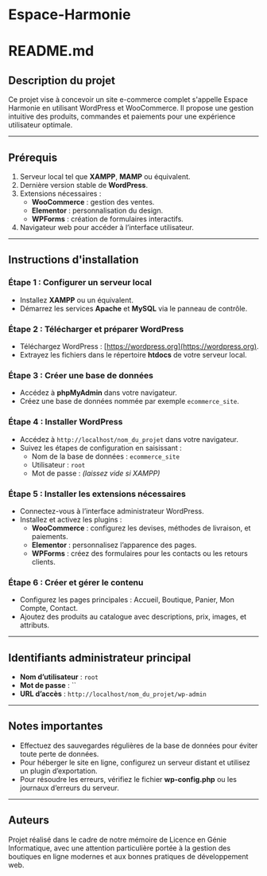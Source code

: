 # Espace-Harmonie
# README.md

## Description du projet
Ce projet vise à concevoir un site e-commerce complet s'appelle Espace Harmonie en utilisant WordPress et WooCommerce. Il propose une gestion intuitive des produits, commandes et paiements pour une expérience utilisateur optimale.

---

## Prérequis
1. Serveur local tel que **XAMPP**, **MAMP** ou équivalent.
2. Dernière version stable de **WordPress**.
3. Extensions nécessaires :
   - **WooCommerce** : gestion des ventes.
   - **Elementor** : personnalisation du design.
   - **WPForms** : création de formulaires interactifs.
4. Navigateur web pour accéder à l’interface utilisateur.

---

## Instructions d'installation

### Étape 1 : Configurer un serveur local
- Installez **XAMPP** ou un équivalent.
- Démarrez les services **Apache** et **MySQL** via le panneau de contrôle.

### Étape 2 : Télécharger et préparer WordPress
- Téléchargez WordPress : [https://wordpress.org](https://wordpress.org).
- Extrayez les fichiers dans le répertoire **htdocs** de votre serveur local.

### Étape 3 : Créer une base de données
- Accédez à **phpMyAdmin** dans votre navigateur.
- Créez une base de données nommée par exemple `ecommerce_site`.

### Étape 4 : Installer WordPress
- Accédez à `http://localhost/nom_du_projet` dans votre navigateur.
- Suivez les étapes de configuration en saisissant :
  - Nom de la base de données : `ecommerce_site`
  - Utilisateur : `root`
  - Mot de passe : *(laissez vide si XAMPP)*

### Étape 5 : Installer les extensions nécessaires
- Connectez-vous à l’interface administrateur WordPress.
- Installez et activez les plugins :
  - **WooCommerce** : configurez les devises, méthodes de livraison, et paiements.
  - **Elementor** : personnalisez l’apparence des pages.
  - **WPForms** : créez des formulaires pour les contacts ou les retours clients.

### Étape 6 : Créer et gérer le contenu
- Configurez les pages principales : Accueil, Boutique, Panier, Mon Compte, Contact.
- Ajoutez des produits au catalogue avec descriptions, prix, images, et attributs.

---

## Identifiants administrateur principal
- **Nom d’utilisateur** : `root`
- **Mot de passe** : ``
- **URL d’accès** : `http://localhost/nom_du_projet/wp-admin`

---

## Notes importantes
- Effectuez des sauvegardes régulières de la base de données pour éviter toute perte de données.
- Pour héberger le site en ligne, configurez un serveur distant et utilisez un plugin d’exportation.
- Pour résoudre les erreurs, vérifiez le fichier **wp-config.php** ou les journaux d’erreurs du serveur.

---

## Auteurs
Projet réalisé dans le cadre de notre mémoire de Licence en Génie Informatique, avec une attention particulière portée à la gestion des boutiques en ligne modernes et aux bonnes pratiques de développement web.
